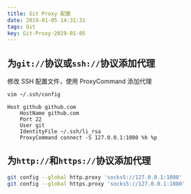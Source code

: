 ```yaml
---
title: Git Proxy 配置
date: 2019-01-05 14:31:31
tags: Git
key: Git-Proxy-2019-01-05
---
```


## 为`git://`协议或`ssh://`协议添加代理

修改 SSH 配置文件，使用 ProxyCommand 添加代理

<!--more-->

```zsh
vim ~/.ssh/config
```

```text
Host github github.com
    HostName github.com
    Port 22
    User git
    IdentityFile ~/.ssh/li_rsa
    ProxyCommand connect -S 127.0.0.1:1080 %h %p
```

## 为`http://`和`https://`协议添加代理

```zsh
git config --global http.proxy 'socks5://127.0.0.1:1080'
git config --global https.proxy 'socks5://127.0.0.1:1080'
```